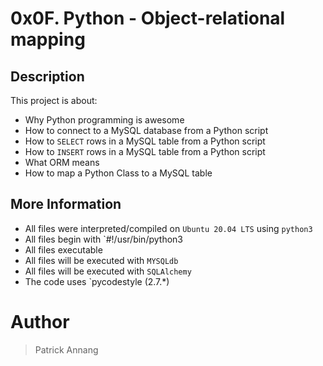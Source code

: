 # 0x0F. Python - Object-relational mapping

## Description

This project is about:

* Why Python programming is awesome
* How to connect to a MySQL database from a Python script
* How to `SELECT` rows in a MySQL table from a Python script
* How to `INSERT` rows in a MySQL table from a Python script
* What ORM means
* How to map a Python Class to a MySQL table

## More Information

* All files were interpreted/compiled on `Ubuntu 20.04 LTS` using `python3`
* All files begin with `#!/usr/bin/python3
* All files executable
* All files will be executed with `MYSQLdb`
* All files will be executed with `SQLAlchemy`
* The code uses `pycodestyle (2.7.*)

# Author

> Patrick Annang
